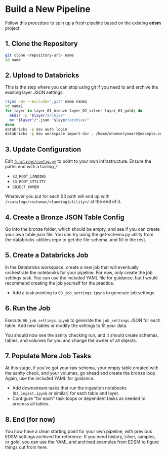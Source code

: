 # Build a New Pipeline

Follow this procedure to spin up a fresh pipeline based on the existing **edsm** project.

## 1. Clone the Repository

```bash
git clone <repository-url> name
cd name
```

## 2. Upload to Databricks

This is the step where you can stop using git if you need to and archive the existing layer JSON settings.

```bash
rsync -av --exclude='.git' name name1
cd name1
for layer in layer_01_bronze layer_02_silver layer_03_gold; do
  mkdir -p "$layer/archive"
  mv "$layer"/*.json "$layer/archive/"
done
databricks -p dev auth login
databricks -p dev workspace import-dir . /home/whoeveryouare@example.com/name1
```

## 3. Update Configuration

Edit [`functions/config.py`](../../functions/config.py) to point to your own infrastructure. Ensure the paths end with a trailing `/`.

- `S3_ROOT_LANDING`
- `S3_ROOT_UTILITY`
- `OBJECT_OWNER`

Whatever you put for each S3 path will end up with `/<catalog>/<schema>/<landing|utility>/` at the end of it.

## 4. Create a Bronze JSON Table Config

Go into the bronze folder, which should be empty, and see if you can create your own table json file. You can try using the get-schema.py utility from the databricks-utilities repo to get the file-schema, and fill in the rest.

## 5. Create a Databricks Job

In the Databricks workspace, create a new job that will eventually orchestrate the notebooks for your pipeline. For now, only create the job settings task. You can use the included YAML file for guidance, but I would recommend creating the job yourself for the practice.

- Add a task pointing to `00_job_settings.ipynb` to generate job settings.

## 6. Run the Job

Execute `00_job_settings.ipynb` to generate the `job_settings` JSON for each table. Add new tables or modify the settings to fit your data.

You should now see the sanity checking run, and it should create schemas, tables, and volumes for you and change the owner of all objects.

## 7. Populate More Job Tasks

At this stage, if you've got your raw schema, your empty table created with the sanity check, and your volumes, go ahead and create the bronze loop. Again, use the included YAML for guidance.

- Add downstream tasks that run the ingestion notebooks (`03_ingest.ipynb` or similar) for each table and layer.
- Configure "for each" task loops or dependent tasks as needed to process all tables.

## 8. End (for now)

You now have a clean starting point for your own pipeline, with previous EDSM settings archived for reference. If you need history, silver, samples, or gold, you can use the YAML and archived examples from EDSM to figure things out from here.
